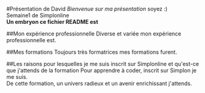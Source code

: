 #Présentation de David
*Bienvenue sur ma présentation* soyez :)  
Semaine1 de Simplonline  
__Un embryon ce fichier README est__  

##Mon expérience professionnelle
Diverse et variée mon expérience professionnelle est.  


##Mes formations
Toujours très formatrices mes formations furent.  


##Les raisons pour lesquelles je me suis inscrit sur Simplonline et qu'est-ce que j'attends de la formation
Pour apprendre à coder, inscrit sur Simplon je me suis.  
De cette formation, un univers radieux et un avenir enrichissant j'attends.  